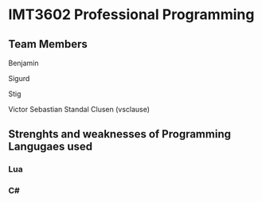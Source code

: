 # IMT3602 Professional Programming 

## Team Members
Benjamin  

Sigurd  

Stig  

Victor Sebastian Standal Clusen (vsclause)  

## Strenghts and weaknesses of Programming Langugaes used

### Lua

### C\#
